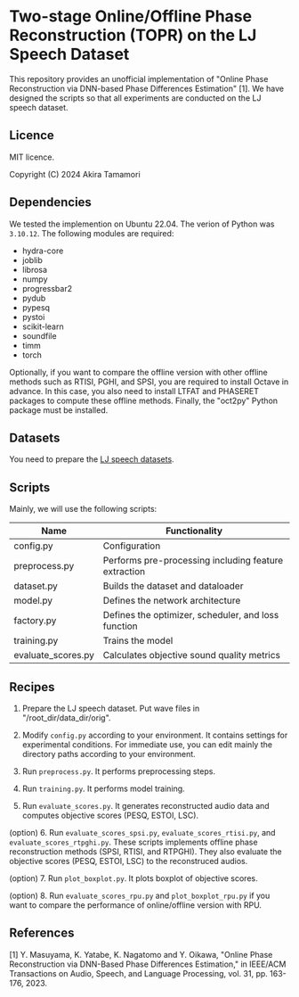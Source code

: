 # Two-stage Online/Offline Phase Reconstruction (TOPR) on the LJ Speech Dataset

This repository provides an unofficial implementation of "Online Phase Reconstruction via DNN-based Phase Differences Estimation" [1]. We have designed the scripts so that all experiments are conducted on the LJ speech dataset.

## Licence
MIT licence.

Copyright (C) 2024 Akira Tamamori

## Dependencies
We tested the implemention on Ubuntu 22.04. The verion of Python was `3.10.12`. The following modules are required:

- hydra-core
- joblib
- librosa
- numpy
- progressbar2
- pydub
- pypesq
- pystoi
- scikit-learn
- soundfile
- timm
- torch

Optionally, if you want to compare the offline version with other offline methods such as RTISI, PGHI, and SPSI, you are required to install Octave in advance. In this case, you also need to install LTFAT and PHASERET packages to compute these offline methods. Finally, the "oct2py" Python package must be installed.

## Datasets
You need to prepare the [LJ speech datasets](https://keithito.com/LJ-Speech-Dataset/).

## Scripts

Mainly, we will use the following scripts:

| Name               | Functionality                                        |
|--------------------|------------------------------------------------------|
| config.py          | Configuration                                        |
| preprocess.py      | Performs pre-processing including feature extraction |
| dataset.py         | Builds the dataset and dataloader                    |
| model.py           | Defines the network architecture                     |
| factory.py         | Defines the optimizer, scheduler, and loss function  |
| training.py        | Trains the model                                     |
| evaluate_scores.py | Calculates objective sound quality metrics           |

## Recipes

1. Prepare the LJ speech dataset. Put wave files in "/root_dir/data_dir/orig".

2. Modify `config.py` according to your environment. It contains settings for experimental conditions. For immediate use, you can edit mainly the directory paths according to your environment.

3. Run `preprocess.py`. It performs preprocessing steps.

4. Run `training.py`. It performs model training.

5. Run `evaluate_scores.py`. It generates reconstructed audio data and computes objective scores (PESQ, ESTOI, LSC).

(option) 6. Run `evaluate_scores_spsi.py`, `evaluate_scores_rtisi.py`, and `evaluate_scores_rtpghi.py`. These scripts implements offline phase reconstruction methods (SPSI, RTISI, and RTPGHI). They also evaluate the objective scores (PESQ, ESTOI, LSC) to the reconstruced audios.

(option) 7. Run `plot_boxplot.py`. It plots boxplot of objective scores.

(option) 8. Run `evaluate_scores_rpu.py` and `plot_boxplot_rpu.py` if you want to compare the performance of online/offline version with RPU.


## References

[1] Y. Masuyama, K. Yatabe, K. Nagatomo and Y. Oikawa, "Online Phase Reconstruction via DNN-Based Phase Differences Estimation," in IEEE/ACM Transactions on Audio, Speech, and Language Processing, vol. 31, pp. 163-176, 2023.
